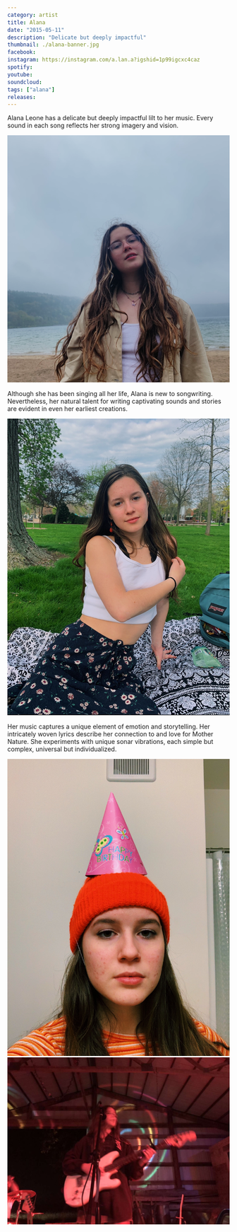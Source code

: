 ```yaml
---
category: artist
title: Alana
date: "2015-05-11"
description: "Delicate but deeply impactful"
thumbnail: ./alana-banner.jpg
facebook:
instagram: https://instagram.com/a.lan.a?igshid=1p99igcxc4caz
spotify:
youtube:
soundcloud:
tags: ["alana"]
releases:
---
```


Alana Leone has a delicate but deeply impactful lilt to her music. Every sound in each song reflects her strong imagery and vision.

![Alana](./alana.png)

Although she has been singing all her life, Alana is new to songwriting. Nevertheless, her natural talent for writing captivating sounds and stories are evident in even her earliest creations.

![Alana](./alana-4.png)

Her music captures a unique element of emotion and storytelling. Her intricately woven lyrics describe her connection to and love for Mother Nature. She experiments with unique sonar vibrations, each simple but complex, universal but individualized.

![Alana](./alana-3.jpg)
![Alana](./alana-2.jpg)
